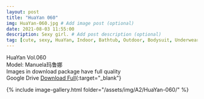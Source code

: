```yaml
---
layout: post
title: "HuaYan 060"
img: HuaYan-060.jpg # Add image post (optional)
date: 2021-08-03 11:55:00
description: Sexy girl. # Add post description (optional)
tag: [cute, sexy, HuaYan, Indoor, Bathtub, Outdoor, Bodysuit, Underwear, Cosplay, Big Tits, Tattoo]
---
```

HuaYan Vol.060  
Model: Manuela玛鲁娜   
Images in download package have full quality                    
Google Drive [Download Full](http://gestyy.com/eoFNK3){:target="_blank"}

{% include image-gallery.html folder="/assets/img/A2/HuaYan-060/" %}
